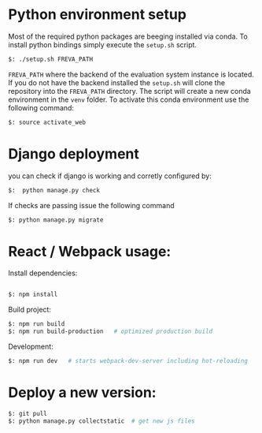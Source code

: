# Python environment setup

Most of the required python packages are beeging installed via conda.
To install python bindings simply execute the `setup.sh` script.

```bash
$: ./setup.sh FREVA_PATH
```

`FREVA_PATH` where the backend of the evaluation system instance is located. 
If you do not have the backend installed the `setup.sh` will clone the repository
into the `FREVA_PATH` directory. The script will create a new conda environment
in the `venv` folder. To activate this conda environment use the following command:

```bash
$: source activate_web
```

# Django deployment

you can check if django is working and corretly configured by:

```bash
$:  python manage.py check
```

If checks are passing issue the following command

```bash
$: python manage.py migrate
```


# React / Webpack usage:

Install dependencies:

```bash

$: npm install

```
Build project:


```bash
$: npm run build
$: npm run build-production   # optimized production build

```
Development:

```bash
$: npm run dev   # starts webpack-dev-server including hot-reloading
```
# Deploy a new version:

```bash
$: git pull
$: python manage.py collectstatic  # get new js files
```
